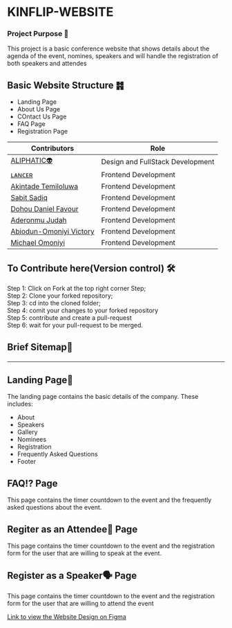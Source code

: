 # KINFLIP-WEBSITE

### Project Purpose 📍
This project is a basic conference website that shows details about the agenda of the event, nomines, speakers and will handle the registration of both speakers and attendes

## Basic Website Structure ䷦
* Landing Page
* About Us Page
* COntact Us Page
* FAQ Page
* Registration Page

| **Contributors** | **Role** |
| ----------- | ----------- |
| [ALIPHATIC👽](https://github.com/ALIPHATICHYD) | Design and FullStack Development |
| [ʟᴀɴᴄᴇʀ](https://github.com/GentleMizt) | Frontend Development |
| [Akintade Temiloluwa](https://github.com/Temi-Tade) | Frontend Development |
| [Sabit Sadiq](https://github.com/sabitsadiq) | Frontend Development |
| [Dohou Daniel Favour](https://github.com/dohoudaniel) | Frontend Development |
| [Aderonmu Judah](https://github.com/aderonmujudah) | Frontend Development |
| [Abiodun-Omoniyi Victory](https://github.com/preciousvictory) | Frontend Development |
| [Michael Omoniyi](https://github.com/MichaelOmoniyi) | Frontend Development |


## To Contribute here(Version control) 🛠️
 Step 1: Click on Fork at the top right corner Step; </br>
 Step 2: Clone your forked repository; </br>
 Step 3: cd into the cloned folder; </br>
 Step 4: comit your changes to your forked repository </br>
 Step 5: contribute and create a pull-request  </br>
 Step 6: wait for your pull-request to be merged.



## Brief Sitemap💬 <hr>

## Landing Page🛬
The landing page contains the basic details of the company. These includes:
* About
* Speakers
* Gallery
* Nominees
* Registration
* Frequently Asked Questions
* Footer

## FAQ⁉️ Page
This page contains the timer countdown to the event and the frequently asked questions about the event.

## Regiter as an Attendee👔 Page
This page contains the timer countdown to the event and the registration form for the user that are willing to speak at the event.

## Register as a Speaker🗣️ Page
This page contains the timer countdown to the event and the registration form for the user that are willing to attend the event

[Link to view the Website Design on Figma](https://www.figma.com/file/GWLd3JUZDQxVUd0kKwfnLS/KINFLIP?node-id=0%3A1&t=0n74HqBOyuMgTDqE-0)
